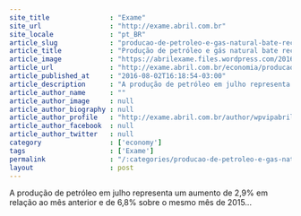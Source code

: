```yaml
---
site_title               : "Exame"
site_url                 : "http://exame.abril.com.br"
site_locale              : "pt_BR"
article_slug             : "producao-de-petroleo-e-gas-natural-bate-recorde-em-junho"
article_title            : "Produção de petróleo e gás natural bate recorde em junho"
article_image            : "https://abrilexame.files.wordpress.com/2016/09/size_960_16_9_petroleo-52.jpg?quality=70&strip=all&w=960"
article_url              : "http://exame.abril.com.br/economia/producao-de-petroleo-e-gas-natural-bate-recorde-em-junho/"
article_published_at     : "2016-08-02T16:18:54-03:00"
article_description      : "A produção de petróleo em julho representa um aumento de 2,9% em relação ao mês anterior e de 6,8% sobre o mesmo mês de 2015..."
article_author_name      : ""
article_author_image     : null
article_author_biography : null
article_author_profile   : "http://exame.abril.com.br/author/wpvipabril/"
article_author_facebook  : null
article_author_twitter   : null
category                 : ['economy']
tags                     : ['Exame']
permalink                : "/:categories/producao-de-petroleo-e-gas-natural-bate-recorde-em-junho/"
layout                   : post
---
```


A produção de petróleo em julho representa um aumento de 2,9% em relação ao mês anterior e de 6,8% sobre o mesmo mês de 2015...
